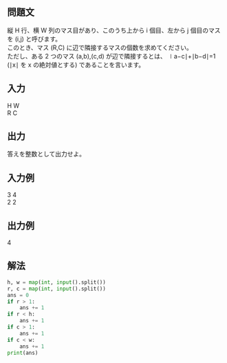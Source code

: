 ## 問題文
縦 H 行、横 W 列のマス目があり、このうち上から 
i 個目、左から j 個目のマスを (i,j) と呼びます。  
このとき、マス (R,C) に辺で隣接するマスの個数を求めてください。  
ただし、ある 2 つのマス (a,b),(c,d) が辺で隣接するとは、 ∣a−c∣+∣b−d∣=1 (∣x∣ を x の絶対値とする) であることを言います。
## 入力
H W  
R C
## 出力
答えを整数として出力せよ。
## 入力例
3 4  
2 2
## 出力例
4
## 解法

```python
h, w = map(int, input().split())
r, c = map(int, input().split())
ans = 0
if r > 1:
    ans += 1
if r < h:
    ans += 1
if c > 1:
    ans += 1
if c < w:
    ans += 1
print(ans)